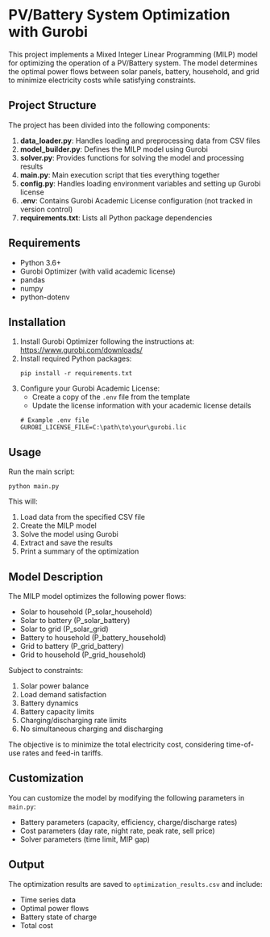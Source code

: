 # PV/Battery System Optimization with Gurobi

This project implements a Mixed Integer Linear Programming (MILP) model for optimizing the operation of a PV/Battery system. The model determines the optimal power flows between solar panels, battery, household, and grid to minimize electricity costs while satisfying constraints.

## Project Structure

The project has been divided into the following components:

1. **data_loader.py**: Handles loading and preprocessing data from CSV files
2. **model_builder.py**: Defines the MILP model using Gurobi
3. **solver.py**: Provides functions for solving the model and processing results
4. **main.py**: Main execution script that ties everything together
5. **config.py**: Handles loading environment variables and setting up Gurobi license
6. **.env**: Contains Gurobi Academic License configuration (not tracked in version control)
7. **requirements.txt**: Lists all Python package dependencies

## Requirements

- Python 3.6+
- Gurobi Optimizer (with valid academic license)
- pandas
- numpy
- python-dotenv

## Installation

1. Install Gurobi Optimizer following the instructions at: https://www.gurobi.com/downloads/
2. Install required Python packages:
   ```
   pip install -r requirements.txt
   ```
3. Configure your Gurobi Academic License:
   - Create a copy of the `.env` file from the template
   - Update the license information with your academic license details
   ```
   # Example .env file
   GUROBI_LICENSE_FILE=C:\path\to\your\gurobi.lic
   ```

## Usage

Run the main script:

```
python main.py
```

This will:
1. Load data from the specified CSV file
2. Create the MILP model
3. Solve the model using Gurobi
4. Extract and save the results
5. Print a summary of the optimization

## Model Description

The MILP model optimizes the following power flows:
- Solar to household (P_solar_household)
- Solar to battery (P_solar_battery)
- Solar to grid (P_solar_grid)
- Battery to household (P_battery_household)
- Grid to battery (P_grid_battery)
- Grid to household (P_grid_household)

Subject to constraints:
1. Solar power balance
2. Load demand satisfaction
3. Battery dynamics
4. Battery capacity limits
5. Charging/discharging rate limits
6. No simultaneous charging and discharging

The objective is to minimize the total electricity cost, considering time-of-use rates and feed-in tariffs.

## Customization

You can customize the model by modifying the following parameters in `main.py`:
- Battery parameters (capacity, efficiency, charge/discharge rates)
- Cost parameters (day rate, night rate, peak rate, sell price)
- Solver parameters (time limit, MIP gap)

## Output

The optimization results are saved to `optimization_results.csv` and include:
- Time series data
- Optimal power flows
- Battery state of charge
- Total cost
